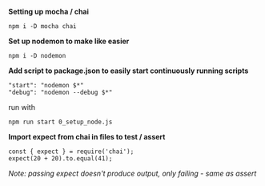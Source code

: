 **Setting up mocha / chai**

    npm i -D mocha chai

**Set up nodemon to make like easier**

    npm i -D nodemon

**Add script to package.json to easily start continuously running scripts**

    "start": "nodemon $*"
    "debug": "nodemon --debug $*"

run with

    npm run start 0_setup_node.js

**Import expect from chai in files to test / assert**

    const { expect } = require('chai');
    expect(20 + 20).to.equal(41);

_Note: passing expect doesn't produce output, only failing - same as assert_
